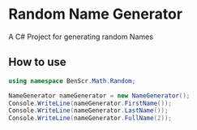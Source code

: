 # Random Name Generator
A C# Project for generating random Names

## How to use
```csharp
using namespace BenScr.Math.Random;
```
```csharp
NameGenerator nameGenerator = new NameGenerator();
Console.WriteLine(nameGenerator.FirstName());
Console.WriteLine(nameGenerator.LastName());
Console.WriteLine(nameGenerator.FullName(2));
```
